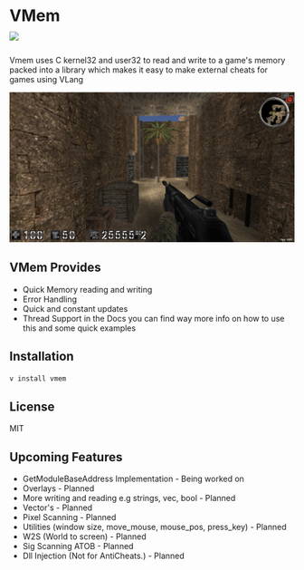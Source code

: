 # VMem<br>[![](https://dcbadge.vercel.app/api/server/atJfeBukSb)](https://discord.gg/atJfeBukSb)
Vmem uses C kernel32 and user32 to read and write to a game's memory packed into a library which makes it easy to make external cheats for games using VLang

![AssaultCube Example](https://github.com/Phyrenos/VMem/blob/main/examples/Screenshots/AssaultCube.png?raw=true)

## VMem Provides
- Quick Memory reading and writing
- Error Handling
- Quick and constant updates
- Thread Support
in the Docs you can find way more info on how to use this and some quick examples

## Installation
`v install vmem`

## License
MIT

## Upcoming Features
- GetModuleBaseAddress Implementation - Being worked on
- Overlays - Planned
- More writing and reading e.g strings, vec, bool - Planned
- Vector's - Planned
- Pixel Scanning - Planned
- Utilities (window size, move_mouse, mouse_pos, press_key) - Planned
- W2S (World to screen) - Planned
- Sig Scanning ATOB - Planned
- Dll Injection (Not for AntiCheats.) - Planned
